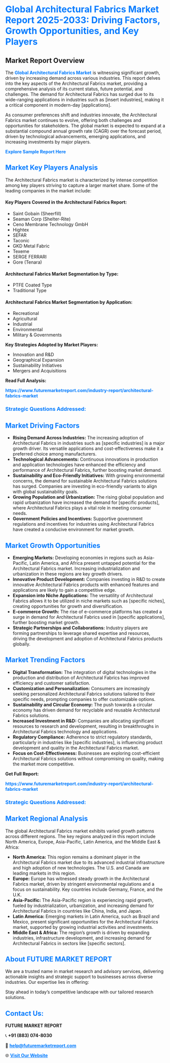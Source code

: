 <h1 style="color: #007BFF;">Global Architectural Fabrics Market Report 2025-2033: Driving Factors, Growth Opportunities, and Key Players</h1>

<section id="overview">
<h2>Market Report Overview</h2>
<p>The <a href="https://www.futuremarketreport.com/industry-report/architectural-fabrics-market" style="color: #007BFF; text-decoration: none;"><strong>Global Architectural Fabrics Market</strong></a> is witnessing significant growth, driven by increasing demand across various industries. This report delves into the key aspects of the Architectural Fabrics market, providing a comprehensive analysis of its current status, future potential, and challenges. The demand for Architectural Fabrics has surged due to its wide-ranging applications in industries such as [insert industries], making it a critical component in modern-day [applications].</p>
<p>As consumer preferences shift and industries innovate, the Architectural Fabrics market continues to evolve, offering both challenges and opportunities for stakeholders. The global market is expected to expand at a substantial compound annual growth rate (CAGR) over the forecast period, driven by technological advancements, emerging applications, and increasing investments by major players.</p>
</section>

<section id="overview">
<p><a href="https://www.futuremarketreport.com/request-sample/reportId=85447" style="color: #007BFF; text-decoration: none;"><strong>Explore Sample Report Here</strong></a></p>
</section>

<section id="key-players">
<h2 style="color: #007BFF;">Market Key Players Analysis</h2>
<p>The Architectural Fabrics market is characterized by intense competition among key players striving to capture a larger market share. Some of the leading companies in the market include:</p>
<h4>Key Players Covered in the Architectural Fabrics Report:</h4>
<ul><li>Saint Gobain (Sheerfill)</li><li>Seaman Corp (Shelter-Rite)</li><li>Ceno Membrane Technology GmbH</li><li>Hightex</li><li>SEFAR</li><li>Taconic</li><li>GKD Metal Fabric</li><li>Texeme</li><li>SERGE FERRARI</li><li>Gore (Tenara)</li></ul>
<h4>Architectural Fabrics Market Segmentation by Type:</h4>
<ul><li>PTFE Coated Type</li><li>Traditional Type</li></ul>

<h4>Architectural Fabrics Market Segmentation by Application:</h4>
<ul><li>Recreational</li><li>Agricultural</li><li>Industrial</li><li>Environmental</li><li>Military &amp; Governments</li></ul>
<p><strong>Key Strategies Adopted by Market Players:</strong></p>
<ul>
<li>Innovation and R&D</li>
<li>Geographical Expansion</li>
<li>Sustainability Initiatives</li>
<li>Mergers and Acquisitions</li>
</ul>
</section>

<section>
<p><strong>Read Full Analysis: </strong></p><a href="https://www.futuremarketreport.com/industry-report/architectural-fabrics-market" style="color: #007BFF; text-decoration: none;"><strong>https://www.futuremarketreport.com/industry-report/architectural-fabrics-market</strong></a>
<h3 style="color: #007BFF;">Strategic Questions Addressed:</h3>
</section>

<section id="driving-factors">
<h2 style="color: #007BFF;">Market Driving Factors</h2>
<ul>
<li><strong>Rising Demand Across Industries:</strong> The increasing adoption of Architectural Fabrics in industries such as [specific industries] is a major growth driver. Its versatile applications and cost-effectiveness make it a preferred choice among manufacturers.</li>
<li><strong>Technological Advancements:</strong> Continuous innovations in production and application technologies have enhanced the efficiency and performance of Architectural Fabrics, further boosting market demand.</li>
<li><strong>Sustainability and Eco-Friendly Initiatives:</strong> With growing environmental concerns, the demand for sustainable Architectural Fabrics solutions has surged. Companies are investing in eco-friendly variants to align with global sustainability goals.</li>
<li><strong>Growing Population and Urbanization:</strong> The rising global population and rapid urbanization have increased the demand for [specific products], where Architectural Fabrics plays a vital role in meeting consumer needs.</li>
<li><strong>Government Policies and Incentives:</strong> Supportive government regulations and incentives for industries using Architectural Fabrics have created a conducive environment for market growth.</li>
</ul>
</section>

<section id="growth-opportunities">
<h2 style="color: #007BFF;">Market Growth Opportunities</h2>
<ul>
<li><strong>Emerging Markets:</strong> Developing economies in regions such as Asia-Pacific, Latin America, and Africa present untapped potential for the Architectural Fabrics market. Increasing industrialization and urbanization in these regions are key growth drivers.</li>
<li><strong>Innovative Product Development:</strong> Companies investing in R&D to create innovative Architectural Fabrics products with enhanced features and applications are likely to gain a competitive edge.</li>
<li><strong>Expansion into Niche Applications:</strong> The versatility of Architectural Fabrics allows it to be utilized in niche markets such as [specific niches], creating opportunities for growth and diversification.</li>
<li><strong>E-commerce Growth:</strong> The rise of e-commerce platforms has created a surge in demand for Architectural Fabrics used in [specific applications], further boosting market growth.</li>
<li><strong>Strategic Partnerships and Collaborations:</strong> Industry players are forming partnerships to leverage shared expertise and resources, driving the development and adoption of Architectural Fabrics products globally.</li>
</ul>
</section>

<section id="trending-factors">
<h2 style="color: #007BFF;">Market Trending Factors</h2>
<ul>
<li><strong>Digital Transformation:</strong> The integration of digital technologies in the production and distribution of Architectural Fabrics has improved efficiency and customer satisfaction.</li>
<li><strong>Customization and Personalization:</strong> Consumers are increasingly seeking personalized Architectural Fabrics solutions tailored to their specific needs, prompting companies to offer customizable options.</li>
<li><strong>Sustainability and Circular Economy:</strong> The push towards a circular economy has driven demand for recyclable and reusable Architectural Fabrics solutions.</li>
<li><strong>Increased Investment in R&D:</strong> Companies are allocating significant resources to research and development, resulting in breakthroughs in Architectural Fabrics technology and applications.</li>
<li><strong>Regulatory Compliance:</strong> Adherence to strict regulatory standards, particularly in industries like [specific industries], is influencing product development and quality in the Architectural Fabrics market.</li>
<li><strong>Focus on Cost-Effectiveness:</strong> Businesses are exploring cost-efficient Architectural Fabrics solutions without compromising on quality, making the market more competitive.</li>
</ul>
</section>

<section>
<p><strong>Get Full Report: </strong></p><a href="https://www.futuremarketreport.com/industry-report/architectural-fabrics-market" style="color: #007BFF; text-decoration: none;"><strong>https://www.futuremarketreport.com/industry-report/architectural-fabrics-market</strong></a>
<h3 style="color: #007BFF;">Strategic Questions Addressed:</h3>
</section>


<section id="regional-analysis">
<h2 style="color: #007BFF;">Market Regional Analysis</h2>
<p>The global Architectural Fabrics market exhibits varied growth patterns across different regions. The key regions analyzed in this report include North America, Europe, Asia-Pacific, Latin America, and the Middle East & Africa:</p>
<ul>
<li><strong>North America:</strong> This region remains a dominant player in the Architectural Fabrics market due to its advanced industrial infrastructure and high adoption of new technologies. The U.S. and Canada are leading markets in this region.</li>
<li><strong>Europe:</strong> Europe has witnessed steady growth in the Architectural Fabrics market, driven by stringent environmental regulations and a focus on sustainability. Key countries include Germany, France, and the U.K.</li>
<li><strong>Asia-Pacific:</strong> The Asia-Pacific region is experiencing rapid growth, fueled by industrialization, urbanization, and increasing demand for Architectural Fabrics in countries like China, India, and Japan.</li>
<li><strong>Latin America:</strong> Emerging markets in Latin America, such as Brazil and Mexico, present significant opportunities for the Architectural Fabrics market, supported by growing industrial activities and investments.</li>
<li><strong>Middle East & Africa:</strong> The region’s growth is driven by expanding industries, infrastructure development, and increasing demand for Architectural Fabrics in sectors like [specific sectors].</li>
</ul>
</section>

<footer>
<h2 style="color: #007BFF;">About FUTURE MARKET REPORT</h2>
<p>We are a trusted name in market research and advisory services, delivering actionable insights and strategic support to businesses across diverse industries. Our expertise lies in offering:</p>

<p>Stay ahead in today’s competitive landscape with our tailored research solutions.</p>

<h2 style="color: #007BFF;">Contact Us:</h2>
<p><strong>FUTURE MARKET REPORT</strong></p>
<p>📞 <strong>+91 (883) 074-8030</strong></p>
<p>📧 <strong><a href="mailto:help@futuremarketreport.com" style="color: #007BFF;">help@futuremarketreport.com</a></strong></p>
<p>🌐 <strong><a href="https://www.futuremarketreport.com/" style="color: #007BFF;">Visit Our Website</a></strong></p>
</footer>